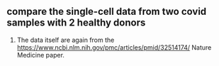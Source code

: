 ## compare the single-cell data from two covid samples with 2 healthy donors

1. The data itself are again from the https://www.ncbi.nlm.nih.gov/pmc/articles/pmid/32514174/ Nature Medicine paper. 
